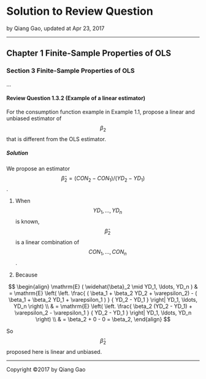 # Solution to Review Question

by Qiang Gao, updated at Apr 23, 2017

---

## Chapter 1 Finite-Sample Properties of OLS

### Section 3 Finite-Sample Properties of OLS

...

#### Review Question 1.3.2 (Example of a linear estimator)

For the consumption function example in Example 1.1, propose a linear and unbiased estimator of $$ \beta_2 $$ that is different from the OLS estimator.

##### Solution

We propose an estimator $$ \widehat{\beta}_2 = ( CON_2 - CON_1 ) / ( YD_2 - YD_1 ) $$.

1. When $$ YD_1, \ldots, YD_n $$ is known, $$ \widehat{\beta}_2 $$ is a linear combination of $$ CON_1, \ldots, CON_n $$.

2. Because

$$
\begin{align}
\mathrm{E} ( \widehat{\beta}_2 \mid YD_1, \ldots, YD_n )
& =
\mathrm{E} \left( \left.
\frac{ ( \beta_1 + \beta_2 YD_2 + \varepsilon_2) - ( \beta_1 + \beta_2 YD_1 + \varepsilon_1 ) }
{ YD_2 - YD_1 }
\right| YD_1, \ldots, YD_n
\right)
\\ & =
\mathrm{E} \left( \left.
\frac{ \beta_2 (YD_2 - YD_1) + \varepsilon_2 - \varepsilon_1 }
{ YD_2 - YD_1 }
\right| YD_1, \ldots, YD_n
\right)
\\ & =
\beta_2 + 0 - 0 = \beta_2,
\end{align}
$$

So $$ \widehat{\beta}_2 $$ proposed here is linear and unbiased.

---

Copyright ©2017 by Qiang Gao
